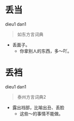 # 丢当
dieu1 dan1
> 如东方言词典
- 丢面子。
  - 你拿别人的东西，多～吖。

# 丢裆
dieu1 dan1
> 泰州方言词典2
- 露出裆部，比喻出丑、丢脸
  - 这些～的事情不能做。
